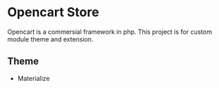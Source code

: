 # Opencart Store

Opencart is a commersial framework in php. This project is for custom module theme and extension.

## Theme

* Materialize